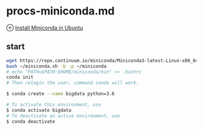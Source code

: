 # procs-miniconda.md
⊕ [Install Miniconda in Ubuntu](https://gist.github.com/arose13/fcc1d2d5ad67503ba9842ea64f6bac35)

## start
```sh
wget https://repo.continuum.io/miniconda/Miniconda3-latest-Linux-x86_64.sh -O ~/miniconda.sh
bash ~/miniconda.sh -b -p ~/miniconda 
# echo "PATH=$PATH:$HOME/miniconda/bin" >> .bashrc
conda init
# Then relogin the user, command conda will work.

$ conda create --name bigdata python=3.6

# To activate this environment, use
$ conda activate bigdata
# To deactivate an active environment, use
$ conda deactivate
```

